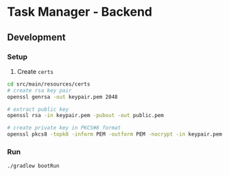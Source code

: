 # Task Manager - Backend

## Development

### Setup

1. Create `certs`

```bash
cd src/main/resources/certs
# create rsa key pair
openssl genrsa -out keypair.pem 2048

# extract public key
openssl rsa -in keypair.pem -pubout -out public.pem

# create private key in PKCS#8 format
openssl pkcs8 -topk8 -inform PEM -outform PEM -nocrypt -in keypair.pem -out private.pem
```

### Run

```bash
./gradlew bootRun
```